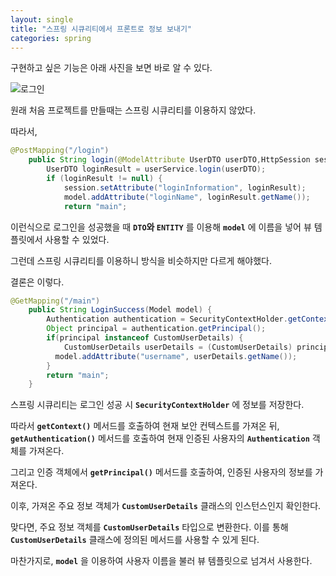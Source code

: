 ```yaml
---
layout: single
title: "스프링 시큐리티에서 프론트로 정보 보내기"
categories: spring
---
```


구현하고 싶은 기능은 아래 사진을 보면 바로 알 수 있다.

![로그인]("/images/loginName.png")

원래 처음 프로젝트를 만들때는 스프링 시큐리티를 이용하지 않았다.

따라서,

```java
@PostMapping("/login")
    public String login(@ModelAttribute UserDTO userDTO,HttpSession session, Model model) {
        UserDTO loginResult = userService.login(userDTO);  
        if (loginResult != null) {
            session.setAttribute("loginInformation", loginResult);
            model.addAttribute("loginName", loginResult.getName());
            return "main";
```

이런식으로 로그인을 성공했을 때 **`DTO`와 `ENTITY`** 를 이용해 **`model`** 에 이름을 넣어 뷰 템플릿에서 사용할 수 있었다.

그런데 스프링 시큐리티를 이용하니 방식을 비슷하지만 다르게 해야했다.

결론은 이렇다.

```java
@GetMapping("/main")
	public String LoginSuccess(Model model) {
		Authentication authentication = SecurityContextHolder.getContext().getAuthentication();
		Object principal = authentication.getPrincipal();
		if(principal instanceof CustomUserDetails) {
			CustomUserDetails userDetails = (CustomUserDetails) principal;
		  model.addAttribute("username", userDetails.getName());
		}
		return "main";
	}
```

스프링 시큐리티는 로그인 성공 시 **`SecurityContextHolder`** 에 정보를 저장한다.

따라서 **`getContext()`** 메서드를 호출하여 현재 보안 컨텍스트를 가져온 뒤, **`getAuthentication()`** 메서드를 호출하여 현재 인증된 사용자의 **`Authentication`** 객체를 가져온다.

그리고 인증 객체에서 **`getPrincipal()`** 메서드를 호출하여, 인증된 사용자의 정보를 가져온다.

이후, 가져온 주요 정보 객체가 **`CustomUserDetails`** 클래스의 인스턴스인지 확인한다. 

맞다면, 주요 정보 객체를 **`CustomUserDetails`** 타입으로 변환한다. 이를 통해 **`CustomUserDetails`** 클래스에 정의된 메서드를 사용할 수 있게 된다.

마찬가지로, **`model`** 을 이용하여 사용자 이름을 불러 뷰 템플릿으로 넘겨서 사용한다.
